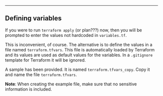 

---

## Defining variables

If you were to run `terraform apply` (or plan???) now, then you will be prompted to enter the values not hardcoded in `variables.tf`.

This is inconvenient, of course. The alternative is to define the values in a file named `terraform.tfvars`. This file is automatically loaded by Terraform and its values are used as default values for the variables. In a `.gitignore` template for Terraform it will be ignored.

A sample has been provided. It is named `terraform.tfvars_copy`. Copy it and name the file `terraform.tfvars`. 

**Note**: When creating the example file, make sure that no sensitive information is included. 